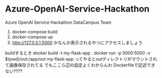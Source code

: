 # Azure-OpenAI-Service-Hackathon
Azure OpenAI Service Hackathon DataCampus Team


1. docker-compose build
2. docker-compose up
3. http://127.0.0.1:5000
    かなんか表示されるやつにアクセスしましょう

buildするとき
docker build -t my-flask-app .
docker run -p 5000:5000 -v $(pwd)/out:/app/out my-flask-app
ってやるとoutディレクトリがマウントされて画像保存されてる
でもここら辺の設定よくわからんわ
Dockerfileで記述できない????
